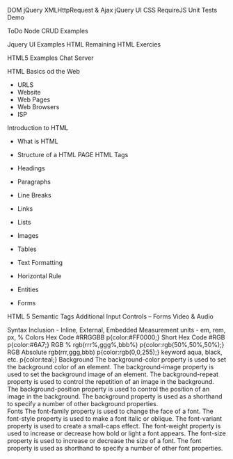 DOM
jQuery
XMLHttpRequest & Ajax
jQuery UI
CSS
RequireJS Unit Tests Demo



ToDo
Node CRUD Examples

Jquery UI Examples
HTML Remaining
HTML Exercies

HTML5 Examples
Chat Server


HTML
Basics od the Web
  - URLS
  - Website
  - Web Pages
  - Web Browsers
  - ISP

Introduction to HTML
  - What is HTML
  - Structure of a HTML PAGE
HTML Tags
  - Headings
  - Paragraphs
  - Line Breaks
  - Links
  - Lists
  - Images

  - Tables

  - Text Formatting
  - Horizontal Rule
  - Entities
  - Forms


HTML 5
Semantic Tags
Additional Input Controls – Forms
Video & Audio



Syntax
Inclusion - Inline, External, Embedded
Measurement units - em, rem, px, %
Colors
  Hex Code  #RRGGBB p{color:#FF0000;}
  Short Hex Code  #RGB  p{color:#6A7;}
  RGB % rgb(rrr%,ggg%,bbb%) p{color:rgb(50%,50%,50%);}
  RGB Absolute  rgb(rrr,ggg,bbb)  p{color:rgb(0,0,255);}
  keyword aqua, black, etc. p{color:teal;}
Background
  The background-color property is used to set the background color of an element.
  The background-image property is used to set the background image of an element.
  The background-repeat property is used to control the repetition of an image in the background.
  The background-position property is used to control the position of an image in the background.
  The background property is used as a shorthand to specify a number of other background properties.  
Fonts
  The font-family property is used to change the face of a font.
  The font-style property is used to make a font italic or oblique.
  The font-variant property is used to create a small-caps effect.
  The font-weight property is used to increase or decrease how bold or light a font appears.
  The font-size property is used to increase or decrease the size of a font.
  The font property is used as shorthand to specify a number of other font properties.